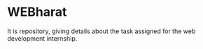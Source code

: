 # WEBharat
It is repository, giving details about the task assigned for the web development internship.
